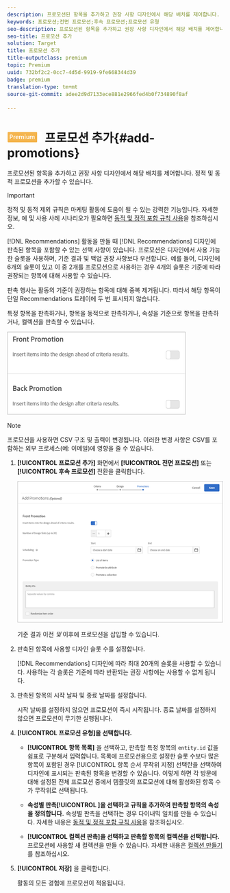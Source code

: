 ```yaml
---
description: 프로모션된 항목을 추가하고 권장 사항 디자인에서 해당 배치를 제어합니다. 정적 및 동적 프로모션을 추가할 수 있습니다.
keywords: 프로모션;전면 프로모션;후속 프로모션;프로모션 유형
seo-description: 프로모션된 항목을 추가하고 권장 사항 디자인에서 해당 배치를 제어합니다. 정적 및 동적 프로모션을 추가할 수 있습니다.
seo-title: 프로모션 추가
solution: Target
title: 프로모션 추가
title-outputclass: premium
topic: Premium
uuid: 732bf2c2-0cc7-4d5d-9919-9fe668344d39
badge: premium
translation-type: tm+mt
source-git-commit: adee2d9d7133ece881e2966fed4b0f734890f8af

---
```



# ![PREMIUM](/help/assets/premium.png) 프로모션 추가{#add-promotions}

프로모션된 항목을 추가하고 권장 사항 디자인에서 해당 배치를 제어합니다. 정적 및 동적 프로모션을 추가할 수 있습니다.

>[!IMPORTANT]
>
>정적 및 동적 제외 규칙은 마케팅 활동에 도움이 될 수 있는 강력한 기능입니다. 자세한 정보, 예 및 사용 사례 시나리오가 필요하면 [동적 및 정적 포함 규칙 사용](../../c-recommendations/c-algorithms/use-dynamic-and-static-inclusion-rules.md#concept_4CB5C0FA705D4E449BD0B37B3D987F9F)을 참조하십시오.

[!DNL Recommendations] 활동을 만들 때 [!DNL Recommendations] 디자인에 판촉된 항목을 포함할 수 있는 선택 사항이 있습니다. 프로모션은 디자인에서 사용 가능한 슬롯을 사용하며, 기준 결과 및 백업 권장 사항보다 우선합니다. 예를 들어, 디자인에 6개의 슬롯이 있고 이 중 2개를 프로모션으로 사용하는 경우 4개의 슬롯은 기준에 따라 권장되는 항목에 대해 사용할 수 있습니다.

판촉 행사는 활동의 기준이 권장하는 항목에 대해 중복 제거됩니다. 따라서 해당 항목이 단일 Recommendations 트레이에 두 번 표시되지 않습니다.

특정 항목을 판촉하거나, 항목을 동적으로 판촉하거나, 속성을 기준으로 항목을 판촉하거나, 컬렉션을 판촉할 수 있습니다.

![](assets/add_promotion_toggles.png)

>[!NOTE]
>
>프로모션을 사용하면 CSV 구조 및 출력이 변경됩니다. 이러한 변경 사항은 CSV를 포함하는 외부 프로세스(예: 이메일)에 영향을 줄 수 있습니다.

1. **[!UICONTROL 프로모션 추가]** 화면에서 **[!UICONTROL 전면 프로모션]** 또는 **[!UICONTROL 후속 프로모션]** 전환을 클릭합니다.

   ![](assets/add_promotion_front.png)

   기준 결과 이전 *및* 이후에 프로모션을 삽입할 수 있습니다.
1. 판촉된 항목에 사용할 디자인 슬롯 수를 설정합니다.

   [!DNL Recommendations] 디자인에 따라 최대 20개의 슬롯을 사용할 수 있습니다. 사용하는 각 슬롯은 기준에 따라 반환되는 권장 사항에는 사용할 수 없게 됩니다.

1. 판촉된 항목의 시작 날짜 및 종료 날짜를 설정합니다.

   시작 날짜를 설정하지 않으면 프로모션이 즉시 시작됩니다. 종료 날짜를 설정하지 않으면 프로모션이 무기한 실행됩니다.

1. **[!UICONTROL 프로모션 유형]을 선택합니다.**

   * **[!UICONTROL 항목 목록]** 을 선택하고, 판촉할 특정 항목의 `entity.id` 값을 쉼표로 구분해서 입력합니다.
   목록에 프로모션용으로 설정한 슬롯 수보다 많은 항목이 포함된 경우 [!UICONTROL 항목 순서 무작위 지정] 선택란을 선택하여 디자인에 표시되는 판촉된 항목을 변경할 수 있습니다. 이렇게 하면 각 방문에 대해 설정된 전체 프로모션 중에서 템플릿의 프로모션에 대해 활성화된 항목 수가 무작위로 선택됩니다.

   * **속성별 판촉[!UICONTROL ]을 선택하고 규칙을 추가하여 판촉할 항목의 속성을 정의합니다.**
   속성별 판촉을 선택하는 경우 다이내믹 일치를 만들 수 있습니다. 자세한 내용은 [동적 및 정적 포함 규칙 사용](../../c-recommendations/c-algorithms/use-dynamic-and-static-inclusion-rules.md#concept_4CB5C0FA705D4E449BD0B37B3D987F9F)을 참조하십시오.

   * **[!UICONTROL 컬렉션 판촉]을 선택하고 판촉할 항목의 컬렉션을 선택합니다.** 프로모션에 사용할 새 컬렉션을 만들 수 있습니다. 자세한 내용은 [컬렉션 만들기](../../c-recommendations/c-products/collections.md#task_1256DFF6842141FCAADD9E1428EF7F08)를 참조하십시오.



1. **[!UICONTROL 저장]** 을 클릭합니다.

   활동의 모든 경험에 프로모션이 적용됩니다.
